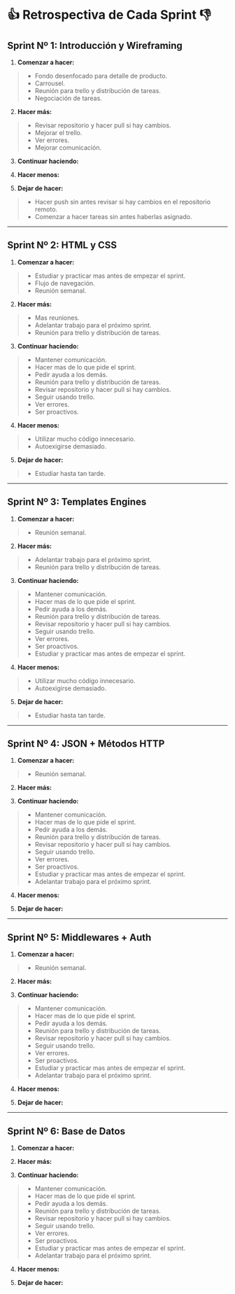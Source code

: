 # :thumbsup: Retrospectiva de Cada Sprint :thumbsdown:
 
## Sprint Nº 1: Introducción y Wireframing
1. __Comenzar a hacer:__
  >* Fondo desenfocado para detalle de producto.
  >* Carrousel.
  >* Reunión para trello y distribución de tareas.
  >* Negociación de tareas.
  
2. __Hacer más:__
  >* Revisar repositorio y hacer pull si hay cambios.
  >* Mejorar el trello.
  >* Ver errores.
  >* Mejorar comunicación.

3. __Continuar haciendo:__

4. __Hacer menos:__

5. __Dejar de hacer:__
  >* Hacer push sin antes revisar si hay cambios en el repositorio remoto.
  >* Comenzar a hacer tareas sin antes haberlas asignado.

-----------------------------------------------------------------------------------------------------------------------------------------------------

## Sprint Nº 2: HTML y CSS
1. __Comenzar a hacer:__
  >* Estudiar y practicar mas antes de empezar el sprint.
  >* Flujo de navegación.
  >* Reunión semanal.
  
2. __Hacer más:__
  >* Mas reuniones.
  >* Adelantar trabajo para el próximo sprint.
  >* Reunión para trello y distribución de tareas.

3. __Continuar haciendo:__
  >* Mantener comunicación.
  >* Hacer mas de lo que pide el sprint.
  >* Pedir ayuda a los demás.
  >* Reunión para trello y distribución de tareas.
  >* Revisar repositorio y hacer pull si hay cambios.
  >* Seguir usando trello.
  >* Ver errores.
  >* Ser proactivos.

4. __Hacer menos:__
  >* Utilizar mucho código innecesario.
  >* Autoexigirse demasiado.

5. __Dejar de hacer:__
  >* Estudiar hasta tan tarde.

-----------------------------------------------------------------------------------------------------------------------------------------------------

## Sprint Nº 3: Templates Engines
1. __Comenzar a hacer:__
  >* Reunión semanal.
  
2. __Hacer más:__
  >* Adelantar trabajo para el próximo sprint.
  >* Reunión para trello y distribución de tareas.

3. __Continuar haciendo:__
  >* Mantener comunicación.
  >* Hacer mas de lo que pide el sprint.
  >* Pedir ayuda a los demás.
  >* Reunión para trello y distribución de tareas.
  >* Revisar repositorio y hacer pull si hay cambios.
  >* Seguir usando trello.
  >* Ver errores.
  >* Ser proactivos.
  >* Estudiar y practicar mas antes de empezar el sprint.

4. __Hacer menos:__
  >* Utilizar mucho código innecesario.
  >* Autoexigirse demasiado.

5. __Dejar de hacer:__
  >* Estudiar hasta tan tarde.

-----------------------------------------------------------------------------------------------------------------------------------------------------

## Sprint Nº 4: JSON + Métodos HTTP
1. __Comenzar a hacer:__
  >* Reunión semanal. 
  
2. __Hacer más:__
  

3. __Continuar haciendo:__
  >* Mantener comunicación.
  >* Hacer mas de lo que pide el sprint.
  >* Pedir ayuda a los demás.
  >* Reunión para trello y distribución de tareas.
  >* Revisar repositorio y hacer pull si hay cambios.
  >* Seguir usando trello.
  >* Ver errores.
  >* Ser proactivos.
  >* Estudiar y practicar mas antes de empezar el sprint.
  >* Adelantar trabajo para el próximo sprint.
  

4. __Hacer menos:__


5. __Dejar de hacer:__

-----------------------------------------------------------------------------------------------------------------------------------------------------

## Sprint Nº 5: Middlewares + Auth
1. __Comenzar a hacer:__
  >* Reunión semanal. 
  
2. __Hacer más:__
  

3. __Continuar haciendo:__
  >* Mantener comunicación.
  >* Hacer mas de lo que pide el sprint.
  >* Pedir ayuda a los demás.
  >* Reunión para trello y distribución de tareas.
  >* Revisar repositorio y hacer pull si hay cambios.
  >* Seguir usando trello.
  >* Ver errores.
  >* Ser proactivos.
  >* Estudiar y practicar mas antes de empezar el sprint.
  >* Adelantar trabajo para el próximo sprint.
  

4. __Hacer menos:__


5. __Dejar de hacer:__

-----------------------------------------------------------------------------------------------------------------------------------------------------

## Sprint Nº 6: Base de Datos
1. __Comenzar a hacer:__

  
2. __Hacer más:__
  

3. __Continuar haciendo:__
  >* Mantener comunicación.
  >* Hacer mas de lo que pide el sprint.
  >* Pedir ayuda a los demás.
  >* Reunión para trello y distribución de tareas.
  >* Revisar repositorio y hacer pull si hay cambios.
  >* Seguir usando trello.
  >* Ver errores.
  >* Ser proactivos.
  >* Estudiar y practicar mas antes de empezar el sprint.
  >* Adelantar trabajo para el próximo sprint.
  

4. __Hacer menos:__


5. __Dejar de hacer:__

